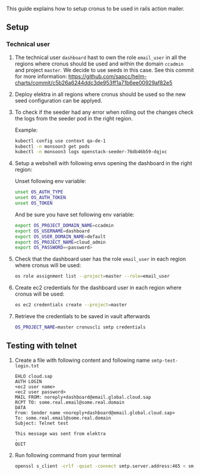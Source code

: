 This guide explains how to setup cronus to be used in rails action mailer.

## Setup

### Technical user

1. The technical user `dashboard` hast to own the role `email_user` in all the regions where cronus should be used and within the domain `ccadmin` and project `master`. We decide to use seeds in this case. See this commit for more information:
   https://github.com/sapcc/helm-charts/commit/c5b26a6244ddc3de953ff1a71b6ee00929af82e5
2. Deploy elektra in all regions where cronus should be used so the new seed configuration can be applyed.
3. To check if the seeder had any error when rolling out the changes check the logs from the seeder pod in the right region.

   Example:

   ```bash
   kubectl config use context qa-de-1
   kubectl -n monsoon3 get pods
   kubectl -n monsoon3 logs openstack-seeder-76db46b59-dqjxc
   ```

4. Setup a webshell with following envs opening the dashboard in the right region:

   Unset following env variable:

   ```bash
   unset OS_AUTH_TYPE
   unset OS_AUTH_TOKEN
   unset OS_TOKEN
   ```

   And be sure you have set following env variable:

   ```bash
   export OS_PROJECT_DOMAIN_NAME=ccadmin
   export OS_USERNAME=dashboard
   export OS_USER_DOMAIN_NAME=default
   export OS_PROJECT_NAME=cloud_admin
   export OS_PASSWORD=<password>
   ```

5. Check that the dashboard user has the role `email_user` in each region where cronus will be used:

   ```bash
   os role assignment list --project=master --role=email_user
   ```

6. Create ec2 credentials for the dashboard user in each region where cronus will be used:

   ```bash
   os ec2 credentials create --project=master
   ```

7. Retrieve the credentials to be saved in vault afterwards

   ```bash
   OS_PROJECT_NAME=master cronuscli smtp credentials
   ```

## Testing with telnet

1. Create a file with following content and following name `smtp-test-login.txt`

   ```text
   EHLO cloud.sap
   AUTH LOGIN
   <ec2 user name>
   <ec2 user password>
   MAIL FROM: noreply+dashboard@email.global.cloud.sap
   RCPT TO: some.real.email@some.real.domain
   DATA
   From: Sender name <noreply+dashboard@email.global.cloud.sap>
   To: some.real.email@some.real.domain
   Subject: Telnet test

   This message was sent from elektra
   .
   QUIT
   ```

2. Run following command from your terminal

   ```bash
   openssl s_client -crlf -quiet -connect smtp.server.address:465 < smtp-test-login.txt
   ```

